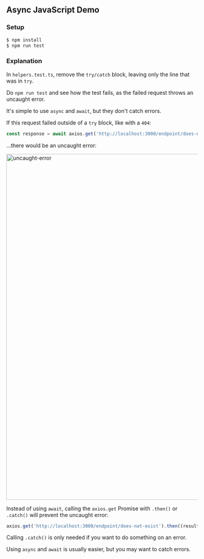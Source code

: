## Async JavaScript Demo

### Setup

```sh
$ npm install
$ npm run test
```

### Explanation

In `helpers.test.ts`, remove the `try/catch` block, leaving only the line that was in `try`.

Do `npm run test` and see how the test fails, as the failed request throws an uncaught error.

It's simple to use `async` and `await`, but they don't catch errors.

If this request failed outside of a `try` block, like with a `404`:

```js
const response = await axios.get('http://localhost:3000/endpoint/does-not-exist');
```

...there would be an uncaught error:

<img width="911" alt="uncaught-error" src="https://user-images.githubusercontent.com/4063887/88448568-c9db3980-ce04-11ea-8090-09493381762e.png">

Instead of using `await`, calling the `axios.get` Promise with `.then()` or `.catch()` will prevent the uncaught error:

```js
axios.get('http://localhost:3000/endpoint/does-not-exist').then((result) => console.log(result));
```

Calling `.catch()` is only needed if you want to do something on an error.

Using `async` and `await` is usually easier, but you may want to catch errors.

